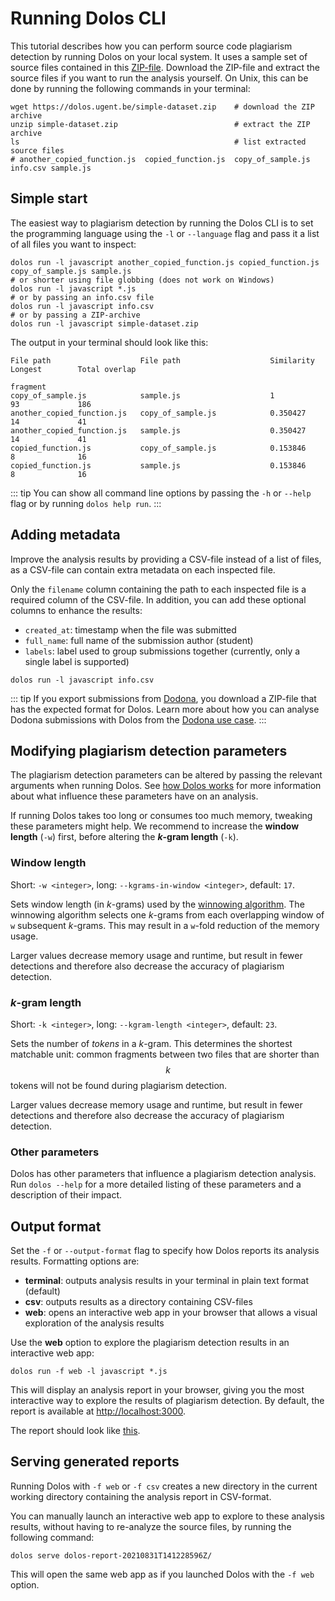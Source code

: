 # Running Dolos CLI

This tutorial describes how you can perform source code plagiarism detection by running Dolos on your local system.
It uses a sample set of source files contained in this [ZIP-file](/simple-dataset.zip).
Download the ZIP-file and extract the source files if you want to run the analysis yourself.
On Unix, this can be done by running the following commands in your terminal:

```shell
wget https://dolos.ugent.be/simple-dataset.zip    # download the ZIP archive
unzip simple-dataset.zip                          # extract the ZIP archive
ls                                                # list extracted source files 
# another_copied_function.js  copied_function.js  copy_of_sample.js info.csv sample.js
```

## Simple start

The easiest way to plagiarism detection by running the Dolos CLI is to
set the programming language using the `-l` or `--language` flag
and pass it a list of all files you want to inspect:

```shell
dolos run -l javascript another_copied_function.js copied_function.js copy_of_sample.js sample.js
# or shorter using file globbing (does not work on Windows)
dolos run -l javascript *.js
# or by passing an info.csv file
dolos run -l javascript info.csv
# or by passing a ZIP-archive
dolos run -l javascript simple-dataset.zip
```

The output in your terminal should look like this:

```
File path                    File path                    Similarity  Longest        Total overlap
                                                                      fragment
copy_of_sample.js            sample.js                    1           93             186
another_copied_function.js   copy_of_sample.js            0.350427    14             41
another_copied_function.js   sample.js                    0.350427    14             41
copied_function.js           copy_of_sample.js            0.153846    8              16
copied_function.js           sample.js                    0.153846    8              16
```

::: tip
You can show all command line options by passing the `-h` or `--help` flag or by running `dolos help run`.
:::

## Adding metadata

Improve the analysis results by providing a CSV-file instead of a list of files,
as a CSV-file can contain extra metadata on each inspected file.

Only the `filename` column containing the path to each inspected file is a required column of the CSV-file.
In addition, you can add these optional columns to enhance the results:

- `created_at`: timestamp when the file was submitted
- `full_name`: full name of the submission author (student)
- `labels`: label used to group submissions together (currently, only a single label is supported)

```shell
dolos run -l javascript info.csv
```

::: tip
If you export submissions from [Dodona](./dodona.md), you download a ZIP-file that has the expected format for Dolos.
Learn more about how you can analyse Dodona submissions with Dolos from the [Dodona use case](./dodona.html).
:::

## Modifying plagiarism detection parameters

The plagiarism detection parameters can be altered by passing the relevant arguments when running Dolos.
See [how Dolos works](/about/algorithm.html) for more information about what influence these parameters have on an analysis.

If running Dolos takes too long or consumes too much memory, tweaking these parameters might help.
We recommend to increase the **window length** (`-w`) first, before altering the **_k_-gram length** (`-k`).

### Window length

Short: `-w <integer>`, long: `--kgrams-in-window <integer>`, default: `17`.

Sets window length (in _k_-grams) used by the [winnowing algorithm](/about/algorithm.html).
The winnowing algorithm selects one _k_-grams from each overlapping window of `w` subsequent _k_-grams.
This may result in a `w`-fold reduction of the memory usage.

Larger values decrease memory usage and runtime, but result in fewer detections and therefore also decrease the accuracy of plagiarism detection.

### _k_-gram length

Short: `-k <integer>`, long: `--kgram-length <integer>`, default: `23`.

Sets the number of _tokens_ in a _k_-gram.
This determines the shortest matchable unit:
common fragments between two files that are shorter than $$k$$ tokens will not be found during plagiarism detection.

Larger values decrease memory usage and runtime, but result in fewer detections and therefore also decrease the accuracy of plagiarism detection.

### Other parameters

Dolos has other parameters that influence a plagiarism detection analysis.
Run `dolos --help` for a more detailed listing of these parameters and a description of their impact.

## Output format

Set the `-f` or `--output-format` flag to specify how Dolos reports its analysis results.
Formatting options are:

 - **terminal**: outputs analysis results in your terminal in plain text format (default)
 - **csv**: outputs results as a directory containing CSV-files
 - **web**: opens an interactive web app in your browser that allows a visual exploration of the analysis results

Use the **web** option to explore the plagiarism detection results in an interactive web app:

```shell
dolos run -f web -l javascript *.js
```

This will display an analysis report in your browser,
giving you the most interactive way to explore the results of plagiarism detection.
By default, the report is available at <http://localhost:3000>.

The report should look like [this](https://dolos.ugent.be/demo/sample/).

## Serving generated reports

Running Dolos with `-f web` or `-f csv` creates a new directory in the current working directory containing the analysis report in CSV-format.

You can manually launch an interactive web app to explore to these analysis results,
without having to re-analyze the source files, by running the following command:

```shell
dolos serve dolos-report-20210831T141228596Z/
```

This will open the same web app as if you launched Dolos with the `-f web` option.
